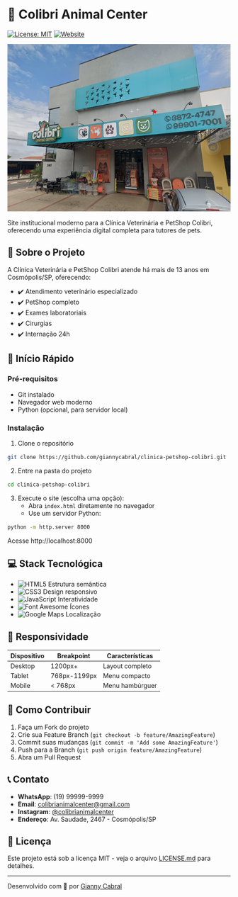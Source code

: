 # 🏥 Colibri Animal Center

[![License: MIT](https://img.shields.io/badge/License-MIT-yellow.svg)](https://opensource.org/licenses/MIT)
[![Website](https://img.shields.io/website?url=https%3A%2F%2Fgiannycabral.github.io%2Fclinica-petshop-colibri)](https://giannycabral.github.io/clinica-petshop-colibri)

![Preview do Site](./img/petshop1.png)

Site institucional moderno para a Clínica Veterinária e PetShop Colibri, oferecendo uma experiência digital completa para tutores de pets.

## 🎯 Sobre o Projeto

A Clínica Veterinária e PetShop Colibri atende há mais de 13 anos em Cosmópolis/SP, oferecendo:

- ✔️ Atendimento veterinário especializado
- ✔️ PetShop completo
- ✔️ Exames laboratoriais
- ✔️ Cirurgias
- ✔️ Internação 24h

## 🚀 Início Rápido

### Pré-requisitos
- Git instalado
- Navegador web moderno
- Python (opcional, para servidor local)

### Instalação

1. Clone o repositório
```bash
git clone https://github.com/giannycabral/clinica-petshop-colibri.git
```

2. Entre na pasta do projeto
```bash
cd clinica-petshop-colibri
```

3. Execute o site (escolha uma opção):
   - Abra `index.html` diretamente no navegador
   - Use um servidor Python:
```bash
python -m http.server 8000
```
Acesse http://localhost:8000

## 💻 Stack Tecnológica

- ![HTML5](https://img.shields.io/badge/HTML5-E34F26?style=flat&logo=html5&logoColor=white) Estrutura semântica
- ![CSS3](https://img.shields.io/badge/CSS3-1572B6?style=flat&logo=css3&logoColor=white) Design responsivo
- ![JavaScript](https://img.shields.io/badge/JavaScript-F7DF1E?style=flat&logo=javascript&logoColor=black) Interatividade
- ![Font Awesome](https://img.shields.io/badge/Font_Awesome-339AF0?style=flat&logo=fontawesome&logoColor=white) Ícones
- ![Google Maps](https://img.shields.io/badge/Google_Maps-4285F4?style=flat&logo=google-maps&logoColor=white) Localização

## 📱 Responsividade

| Dispositivo | Breakpoint | Características |
|-------------|------------|-----------------|
| Desktop     | 1200px+    | Layout completo |
| Tablet      | 768px-1199px | Menu compacto   |
| Mobile      | < 768px    | Menu hambúrguer |

## 🤝 Como Contribuir

1. Faça um Fork do projeto
2. Crie sua Feature Branch (`git checkout -b feature/AmazingFeature`)
3. Commit suas mudanças (`git commit -m 'Add some AmazingFeature'`)
4. Push para a Branch (`git push origin feature/AmazingFeature`)
5. Abra um Pull Request

## 📞 Contato

- **WhatsApp**: (19) 99999-9999
- **Email**: colibrianimalcenter@gmail.com
- **Instagram**: [@colibrianimalcenter](https://instagram.com/colibrianimalcenter)
- **Endereço**: Av. Saudade, 2467 - Cosmópolis/SP

## 📄 Licença

Este projeto está sob a licença MIT - veja o arquivo [LICENSE.md](LICENSE.md) para detalhes.

---

Desenvolvido com 💙 por [Gianny Cabral](https://github.com/giannycabral)
